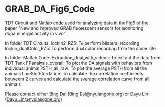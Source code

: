 # GRAB_DA_Fig6_Code
 TDT Circuit and Matlab code used for analyzing data in the Fig6 of the paper "New and improved GRAB fluorescent sensors for monitoring dopaminergic activity in vivo"

In folder TDT Circuits:
lockin2_RZ5: To perform bilateral recording
lockin_dualColor_RZ5: To perform dual color recording from the same site

In folder Matlab Code:
Extraction_dual_with_videos: To extract the data from TDT Tank
FPanalysis_overall: To plot the DA signals with behaviors from individual animal
PSTH_all_raw: To plot the average PSTH from all the animals
timeShiftCorrlation: To calculate the correlation coefficients betweem 2 curves and calculate the average correlation curve from all animals

Please contact either Bing Dai (Bing.Dai@nyulangone.org) or Dayu Lin (Dayu.Lin@nyulangone.org)

